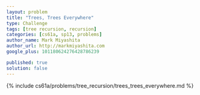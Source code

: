 ```yaml
---
layout: problem
title: "Trees, Trees Everywhere"
type: Challenge
tags: [tree recursion, recursion]
categories: [cs61a, sp13, problems]
author_name: Mark Miyashita
author_url: http://markmiyashita.com
google_plus: 101180624276428786239

published: true
solution: false
---
```


{% include cs61a/problems/tree_recursion/trees_trees_everywhere.md %}